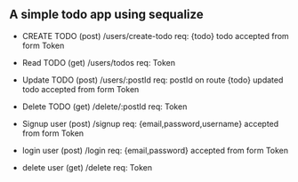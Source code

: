 ## A simple todo app using sequalize

-   CREATE TODO 
(post) /users/create-todo
    req:
     {todo} todo accepted from form
     Token

-   Read TODO 
(get) /users/todos
    req:
     Token

-   Update TODO 
(post) /users/:postId
    req:
        postId on route
        {todo} updated todo accepted from form
        Token

-   Delete TODO 
(get) /delete/:postId
    req:
        Token

- Signup user 
(post) /signup
    req:
        {email,password,username} accepted from form
        Token

- login user 
(post) /login
    req:
        {email,password} accepted from form
        Token

- delete user 
(get) /delete
    req:
        Token

